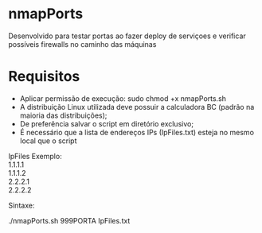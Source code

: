 # nmapPorts

Desenvolvido para testar portas ao fazer deploy de serviçoes e verificar possíveis firewalls no caminho das máquinas

# Requisitos

 - Aplicar permissão de execução: sudo chmod +x nmapPorts.sh
 - A distribuição Linux utilizada deve possuir a calculadora BC (padrão na maioria das distribuições);
 - De preferência salvar o script em diretório exclusivo;
 - É necessário que a lista de endereços IPs (IpFiles.txt) esteja no mesmo local que o script

IpFiles Exemplo:<br>1.1.1.1</br>1.1.1.2</br>2.2.2.1</br>2.2.2.2


Sintaxe:

./nmapPorts.sh 999PORTA IpFiles.txt
